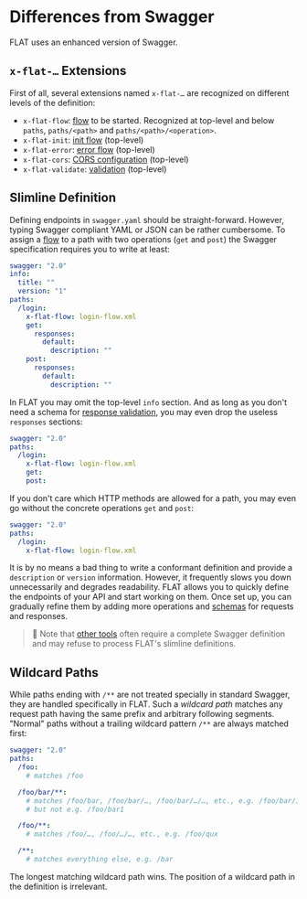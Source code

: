 # Differences from Swagger

FLAT uses an enhanced version of Swagger.

## `x-flat-…` Extensions

First of all, several extensions named `x-flat-…` are recognized on different levels of the definition:

* `x-flat-flow`: [flow](routing.md#assigning-flat-flows) to be started. Recognized at top-level and below `paths`, `paths/<path>` and `paths/<path>/<operation>`.
* `x-flat-init`: [init flow](routing.md#init-flow) (top-level)
* `x-flat-error`: [error flow](routing.md#error-flow) (top-level)
* `x-flat-cors`: [CORS configuration](cors.md) (top-level)
* `x-flat-validate`: [validation](validation.md) (top-level)

## Slimline Definition

Defining endpoints in `swagger.yaml` should be straight-forward. However, typing Swagger compliant YAML or JSON can be rather cumbersome. To assign a [flow](routing.md#assigning-flat-flows) to a path with two operations (`get` and `post`) the Swagger specification requires you to write at least:

```yaml
swagger: "2.0"
info:
  title: ""
  version: "1"
paths:
  /login:
    x-flat-flow: login-flow.xml
    get:
      responses:
        default:
          description: ""
    post:
      responses:
        default:
          description: ""
```

In FLAT you may omit the top-level `info` section. And as long as you don't need a schema for [response validation](validation.md), you may even drop the useless `responses` sections:

```yaml
swagger: "2.0"
paths:
  /login:
    x-flat-flow: login-flow.xml
    get:
    post:
```

If you don't care which HTTP methods are allowed for a path, you may even go without the concrete operations `get` and `post`:

```yaml
swagger: "2.0"
paths:
  /login:
    x-flat-flow: login-flow.xml
```

It is by no means a bad thing to write a conformant definition and provide a `description` or `version` information. However, it frequently slows you down unnecessarily and degrades readability.
FLAT allows you to quickly define the endpoints of your API and start working on them. Once set up, you can gradually refine them by adding more operations and [schemas](validation.md) for requests and responses.

> 📎 Note that [other tools](/cookbook/swagger-docs.md) often require a complete Swagger definition and may refuse to process FLAT's slimline definitions.

## Wildcard Paths

While paths ending with `/**` are not treated specially in standard Swagger, they are handled specifically in FLAT. Such a _wildcard path_ matches any request path having the same prefix and arbitrary following segments. "Normal" paths without a trailing wildcard pattern `/**` are always matched first:

```yaml
swagger: "2.0"
paths:
  /foo:
    # matches /foo

  /foo/bar/**:
    # matches /foo/bar, /foo/bar/…, /foo/bar/…/…, etc., e.g. /foo/bar/1
    # but not e.g. /foo/bar1

  /foo/**:
    # matches /foo/…, /foo/…/…, etc., e.g. /foo/qux

  /**:
    # matches everything else, e.g. /bar
```

The longest matching wildcard path wins. The position of a wildcard path in the definition is irrelevant.
